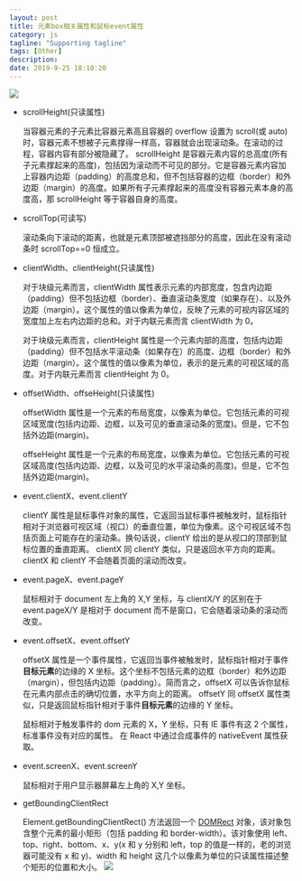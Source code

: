 ```yaml
---
layout: post
title: 元素box相关属性和鼠标event属性
category: js
tagline: "Supporting tagline"
tags: [Other]
description:
date: 2019-9-25 18:10:20
---
```


![](https://blog-bed.oss-cn-beijing.aliyuncs.com/65.%E5%85%83%E7%B4%A0box%E7%9B%B8%E5%85%B3%E5%B1%9E%E6%80%A7%E5%92%8C%E9%BC%A0%E6%A0%87event%E5%B1%9E%E6%80%A7/box-event.png)

- scrollHeight(只读属性)

  当容器元素的子元素比容器元素高且容器的 overflow 设置为 scroll(或 auto) 时，容器元素不想被子元素撑得一样高，容器就会出现滚动条。在滚动的过程，容器内容有部分被隐藏了。
  scrollHeight 是容器元素内容的总高度(所有子元素撑起来的高度)，包括因为滚动而不可见的部分。它是容器元素内容加上容器内边距（padding）的高度总和，但不包括容器的边框（border）和外边距（margin）的高度。如果所有子元素撑起来的高度没有容器元素本身的高度高，那 scrollHeight 等于容器自身的高度。

- scrollTop(可读写)

  滚动条向下滚动的距离，也就是元素顶部被遮挡部分的高度，因此在没有滚动条时 scrollTop==0 恒成立。

- clientWidth、clientHeight(只读属性)

  对于块级元素而言，clientWidth 属性表示元素的内部宽度，包含内边距（padding）但不包括边框（border）、垂直滚动条宽度（如果存在）、以及外边距（margin）。这个属性的值以像素为单位，反映了元素的可视内容区域的宽度加上左右内边距的总和。对于内联元素而言 clientWidth 为 0。

  对于块级元素而言，clientHeight 属性是一个元素内部的高度，包括内边距（padding）但不包括水平滚动条（如果存在）的高度、边框（border）和外边距（margin）。这个属性的值以像素为单位，表示的是元素的可视区域的高度。对于内联元素而言 clientHeight 为 0。

- offsetWidth、offseHeight(只读属性)

  offsetWidth 属性是一个元素的布局宽度，以像素为单位。它包括元素的可视区域宽度(包括内边距、边框，以及可见的垂直滚动条的宽度)。但是，它不包括外边距(margin)。

  offseHeight 属性是一个元素的布局宽度，以像素为单位。它包括元素的可视区域高度(包括内边距、边框，以及可见的水平滚动条的高度)。但是，它不包括外边距(margin)。

- event.clientX、event.clientY

  clientY 属性是鼠标事件对象的属性，它返回当鼠标事件被触发时，鼠标指针相对于浏览器可视区域（视口）的垂直位置，单位为像素。这个可视区域不包括页面上可能存在的滚动条。换句话说，clientY 给出的是从视口的顶部到鼠标位置的垂直距离。
  clientX 同 clientY 类似，只是返回水平方向的距离。
  clientX 和 clientY 不会随着页面的滚动而改变。

- event.pageX、event.pageY

  鼠标相对于 document 左上角的 X,Y 坐标，与 clientX/Y 的区别在于 event.pageX/Y 是相对于 document 而不是窗口，它会随着滚动条的滚动而改变。

- event.offsetX、event.offsetY

  offsetX 属性是一个事件属性，它返回当事件被触发时，鼠标指针相对于事件**目标元素**的边缘的 X 坐标。这个坐标不包括元素的边框（border）和外边距（margin），但包括内边距（padding）。简而言之，offsetX 可以告诉你鼠标在元素内部点击的确切位置，水平方向上的距离。
  offsetY 同 offsetX 属性类似，只是返回鼠标指针相对于事件**目标元素**的边缘的 Y 坐标。

  鼠标相对于触发事件的 dom 元素的 X，Y 坐标，只有 IE 事件有这 2 个属性，标准事件没有对应的属性。
  在 React 中通过合成事件的 nativeEvent 属性获取。

- event.screenX、event.screenY

  鼠标相对于用户显示器屏幕左上角的 X,Y 坐标。

- getBoundingClientRect

  Element.getBoundingClientRect() 方法返回一个 [DOMRect](https://developer.mozilla.org/zh-CN/docs/Web/API/DOMRect) 对象，该对象包含整个元素的最小矩形（包括 padding 和 border-width）。该对象使用 left、top、right、bottom、x、y(x 和 y 分别和 left，top 的值是一样的，老的浏览器可能没有 x 和 y)、width 和 height 这几个以像素为单位的只读属性描述整个矩形的位置和大小。
  ![](https://blog-bed.oss-cn-beijing.aliyuncs.com/65.%E5%85%83%E7%B4%A0box%E7%9B%B8%E5%85%B3%E5%B1%9E%E6%80%A7%E5%92%8C%E9%BC%A0%E6%A0%87event%E5%B1%9E%E6%80%A7/bounding-rect.png)
